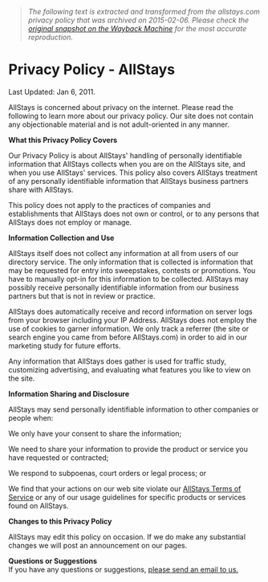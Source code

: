 > *The following text is extracted and transformed from the allstays.com privacy policy that was archived on 2015-02-06. Please check the [original snapshot on the Wayback Machine](https://web.archive.org/web/20150206040611id_/http%3A//www.allstays.com/Services/privacypolicy.htm) for the most accurate reproduction.*

# Privacy Policy - AllStays

Last Updated: Jan 6, 2011.

AllStays is concerned about privacy on the internet. Please read the following to learn more about our privacy policy. Our site does not contain any objectionable material and is not adult-oriented in any manner. 

**What this Privacy Policy Covers**

Our Privacy Policy is about AllStays' handling of personally identifiable information that AllStays collects when you are on the AllStays site, and when you use AllStays' services. This policy also covers AllStays treatment of any personally identifiable information that AllStays business partners share with AllStays.

This policy does not apply to the practices of companies and establishments that AllStays does not own or control, or to any persons that AllStays does not employ or manage.

**Information Collection and Use**

AllStays itself does not collect any information at all from users of our directory service. The only information that is collected is information that may be requested for entry into sweepstakes, contests or promotions. You have to manually opt-in for this information to be collected. AllStays may possibly receive personally identifiable information from our business partners but that is not in review or practice.

AllStays does automatically receive and record information on server logs from your browser including your IP Address. AllStays does not employ the use of cookies to garner information. We only track a referrer (the site or search engine you came from before AllStays.com) in order to aid in our marketing study for future efforts.

Any information that AllStays does gather is used for traffic study, customizing advertising, and evaluating what features you like to view on the site.

**Information Sharing and Disclosure**

AllStays may send personally identifiable information to other companies or people when:

We only have your consent to share the information;

We need to share your information to provide the product or service you have requested or contracted;

We respond to subpoenas, court orders or legal process; or

We find that your actions on our web site violate our [AllStays Terms of Service](https://web.archive.org/web/20150206040611id_/http%3A//www.allstays.com/Services/termsservice.htm) or any of our usage guidelines for specific products or services found on AllStays.

**Changes to this Privacy Policy**

AllStays may edit this policy on occasion. If we do make any substantial changes we will post an announcement on our pages.

**Questions or Suggestions**  
If you have any questions or suggestions, [please send an email to us.](https://web.archive.org/web/20150206040611id_/http%3A//www.allstays.com/Services/feedback.htm)
